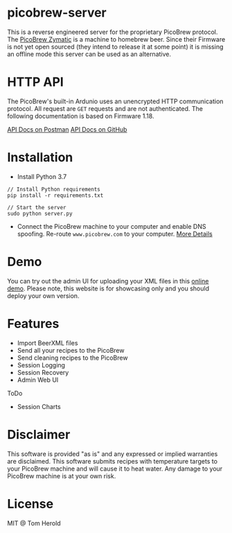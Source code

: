 # picobrew-server
This is a reverse engineered server for the proprietary PicoBrew protocol. The [PicoBrew Zymatic](http://www.picobrew.com/) is a machine to homebrew beer. Since their Firmware is not yet open sourced (they intend to release it at some point) it is missing an offline mode this server can be used as an alternative.

# HTTP API
The PicoBrew's built-in Ardunio uses an unencrypted HTTP communication protocol. All request are `GET` requests and are not authenticated. The following documentation is based on Firmware 1.18.

[API Docs on Postman](https://documenter.getpostman.com/view/234053/Szf54VEX?version=93783194-dcee-4bb2-8f19-f25ab6c6d411)
[API Docs on GitHub](https://github.com/hotzenklotz/picobrew-server/wiki/PicoBrew-API)

# Installation

- Install Python 3.7

```
// Install Python requirements
pip install -r requirements.txt

// Start the server
sudo python server.py
```

- Connect the PicoBrew machine to your computer and enable DNS spoofing. Re-route `www.picobrew.com` to your computer.
[More Details](https://github.com/hotzenklotz/picobrew-server/wiki/Install)

# Demo
You can try out the admin UI for uploading your XML files in this [online demo](https://picobrew.herokuapp.com). Please note, this website is for showcasing only and you should deploy your own version.


# Features
- Import BeerXML files
- Send all your recipes to the PicoBrew
- Send cleaning recipes to the PicoBrew
- Session Logging
- Session Recovery
- Admin Web UI

ToDo

- Session Charts

# Disclaimer
This software is provided "as is" and any expressed or implied warranties are disclaimed. This software submits recipes with temperature targets to your PicoBrew machine and will cause it to heat water. Any damage to your PicoBrew machine is at your own risk.

# License

MIT @ Tom Herold